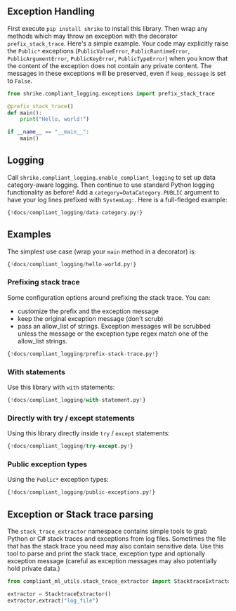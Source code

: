 ## Exception Handling

First execute `pip install shrike` to install this library. Then
wrap any methods which may throw an exception with the decorator
`prefix_stack_trace`. Here's a simple example. Your code may explicitly raise
the `Public*` exceptions (`PublicValueError`, `PublicRuntimeError`,
`PublicArgumentError`, `PublicKeyError`, `PublicTypeError`) when you know that
the content of the exception does not contain any private content. The messages
in these exceptions will be preserved, even if `keep_message` is set to `False`.

```python
from shrike.compliant_logging.exceptions import prefix_stack_trace

@prefix_stack_trace()
def main():
    print("Hello, world!")

if __name__ == "__main__":
    main()
```

## Logging

Call `shrike.compliant_logging.enable_compliant_logging` to set up data
category-aware logging. Then continue to use standard Python logging
functionality as before! Add a `category=DataCategory.PUBLIC` argument to have
your log lines prefixed with `SystemLog:`. Here is a full-fledged example:

```python
{!docs/compliant_logging/data-category.py!}
```

## Examples

The simplest use case (wrap your `main` method in a decorator) is:

```python
{!docs/compliant_logging/hello-world.py!}
```

### Prefixing stack trace

Some configuration options around prefixing the stack trace. You can:
-  customize the prefix and the exception message
-  keep the original exception message (don't scrub)
-  pass an allow_list of strings. Exception messages will be scrubbed unless the message or the
exception type regex match one of the allow_list strings.

```python
{!docs/compliant_logging/prefix-stack-trace.py!}
```

### With statements

Use this library with `with` statements:

```python
{!docs/compliant_logging/with-statement.py!}
```

### Directly with try / except statements

Using this library directly inside `try` / `except` statements:

```python
{!docs/compliant_logging/try-except.py!}
```

### Public exception types

Using the `Public*` exception types:

```python
{!docs/compliant_logging/public-exceptions.py!}
```

## Exception or Stack trace parsing

The `stack_trace_extractor` namespace contains simple tools to grab Python or C\#
stack traces and exceptions from log files. Sometimes the file that has the
stack trace you need may also contain sensitive data. Use this tool to parse and
print the stack trace, exception type and optionally exception message (careful
as  exception messages may also potentially hold private data.)

```python
from compliant_ml_utils.stack_trace_extractor import StacktraceExtractor

extractor = StacktraceExtractor()
extractor.extract("log_file")
```
